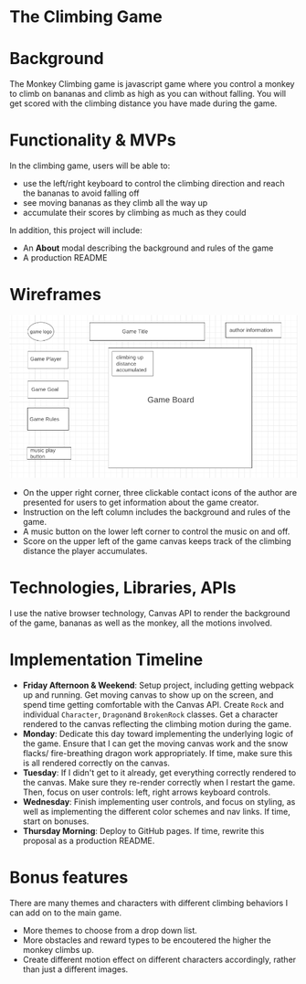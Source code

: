 # The Climbing Game

# Background

The Monkey Climbing game is javascript game where you control a monkey to climb on bananas and climb as high as you can without falling. You will get scored with the climbing distance you have made during the game.

# Functionality & MVPs

In the climbing game, users will be able to:

- use the left/right keyboard to control the climbing direction and reach the bananas to avoid falling off
- see moving bananas as they climb all the way up
- accumulate their scores by climbing as much as they could

In addition, this project will include:

- An **About** modal describing the background and rules of the game
- A production README

# Wireframes

![Alt text](./Wireframe.png)

- On the upper right corner, three clickable contact icons of the author are presented for users to get information about the game creator.
- Instruction on the left column includes the background and rules of the game.
- A music button on the lower left corner to control the music on and off.
- Score on the upper left of the game canvas keeps track of the climbing distance the player accumulates.

# Technologies, Libraries, APIs

I use the native browser technology, Canvas API to render the background of the game, bananas as well as the monkey, all the motions involved.

# Implementation Timeline

- **Friday Afternoon & Weekend**: Setup project, including getting webpack up and running. Get moving canvas to show up on the screen, and spend time getting comfortable with the Canvas API. Create `Rock` and individual `Character`, `Dragon`and `BrokenRock` classes. Get a character rendered to the canvas reflecting the climbing motion during the game.
- **Monday**: Dedicate this day toward implementing the underlying logic of the game. Ensure that I can get the moving canvas work and the snow flacks/ fire-breathing dragon work appropriately. If time, make sure this is all rendered correctly on the canvas.
- **Tuesday**: If I didn't get to it already, get everything correctly rendered to the canvas. Make sure they re-render correctly when I restart the game. Then, focus on user controls: left, right arrows keyboard controls.
- **Wednesday**: Finish implementing user controls, and focus on styling, as well as implementing the different color schemes and nav links. If time, start on bonuses.
- **Thursday Morning**: Deploy to GitHub pages. If time, rewrite this proposal as a production README.

# Bonus features

There are many themes and characters with different climbing behaviors I can add on to the main game.

- More themes to choose from a drop down list.
- More obstacles and reward types to be encoutered the higher the monkey climbs up.
- Create different motion effect on different characters accordingly, rather than just a different images.
